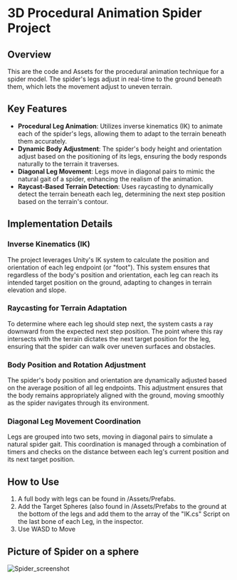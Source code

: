 # 3D Procedural Animation Spider Project

## Overview
This are the code and Assets for the procedural animation technique for a spider model. The spider's legs adjust in real-time to the ground beneath them, which lets the movement adjust to uneven terrain.

## Key Features

- **Procedural Leg Animation**: Utilizes inverse kinematics (IK) to animate each of the spider's legs, allowing them to adapt to the terrain beneath them accurately.
- **Dynamic Body Adjustment**: The spider's body height and orientation adjust based on the positioning of its legs, ensuring the body responds naturally to the terrain it traverses.
- **Diagonal Leg Movement**: Legs move in diagonal pairs to mimic the natural gait of a spider, enhancing the realism of the animation.
- **Raycast-Based Terrain Detection**: Uses raycasting to dynamically detect the terrain beneath each leg, determining the next step position based on the terrain's contour.

## Implementation Details

### Inverse Kinematics (IK)
The project leverages Unity's IK system to calculate the position and orientation of each leg endpoint (or "foot"). This system ensures that regardless of the body's position and orientation, each leg can reach its intended target position on the ground, adapting to changes in terrain elevation and slope.

### Raycasting for Terrain Adaptation
To determine where each leg should step next, the system casts a ray downward from the expected next step position. The point where this ray intersects with the terrain dictates the next target position for the leg, ensuring that the spider can walk over uneven surfaces and obstacles.

### Body Position and Rotation Adjustment
The spider's body position and orientation are dynamically adjusted based on the average position of all leg endpoints. This adjustment ensures that the body remains appropriately aligned with the ground, moving smoothly as the spider navigates through its environment.

### Diagonal Leg Movement Coordination
Legs are grouped into two sets, moving in diagonal pairs to simulate a natural spider gait. This coordination is managed through a combination of timers and checks on the distance between each leg's current position and its next target position.

## How to Use

1. A full body with legs can be found in /Assets/Prefabs.
2. Add the Target Spheres (also found in /Assets/Prefabs to the ground at the bottom of the legs and add them to the array of the "IK.cs" Script on the last bone of each Leg, in the inspector.
3. Use WASD to Move

## Picture of Spider on a sphere
![Spider_screenshot](https://github.com/Tr0sh55/3D_Procedural_Animation/assets/47827386/7a1d6589-d3aa-435e-b049-43af21ff7980)

